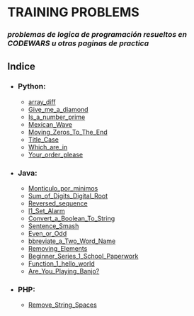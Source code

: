 # TRAINING PROBLEMS
###  *problemas de logica de programación resueltos en CODEWARS u otras paginas de practica*

## **Indice**
- ### Python:
    - [array_diff]
    - [Give_me_a_diamond]
    - [Is_a_number_prime]
    - [Mexican_Wave]
    - [Moving_Zeros_To_The_End]
    - [Title_Case]
    - [Which_are_in]
    - [Your_order_please]

- ### Java:
    - [Monticulo_por_minimos]
    - [Sum_of_Digits_Digital_Root]
    - [Reversed_sequence]
    - [l1_Set_Alarm]
    - [Convert_a_Boolean_To_String]
    - [Sentence_Smash]
    - [Even_or_Odd]
    - [bbreviate_a_Two_Word_Name]
    - [Removing_Elements]
    - [Beginner_Series_1_School_Paperwork]
    - [Function_1_hello_world]
    - [Are_You_Playing_Banjo?]

- ### PHP:
    - [Remove_String_Spaces]





[Sum_of_Digits_Digital_Root]: </Java/Sum_of_Digits_Digital_Root.md>
[array_diff]: </Python/array_diff.ipynb>
[Give_me_a_diamond]: </Python/Give me a diamond.ipynb>
[Is_a_number_prime]: </Python/Is_a_number_prime.ipynb>
[Mexican_Wave]: </Python/Mexican Wave.ipynb>
[Moving_Zeros_To_The_End]: </Python/Moving Zeros To The End.ipynb>
[Title_Case]: </Python/Title Case.ipynb>
[Which_are_in]: </Python/Which are in.ipynb>
[Your_order_please]: </Python/Your order, please.ipynb>
[Reversed_sequence]:</Java/reversed_sequence.md>
[l1_Set_Alarm]:</Java/l1_Set Alarm.md>
[Convert_a_Boolean_To_String]:</Java/Convert a Boolean to a String.md>
[Sentence_Smash]:</Java/Sentence_Smash.md>
[Even_or_Odd]:</Java/Even_or_Odd.md>
[bbreviate_a_Two_Word_Name]:</Java/bbreviate_a_Two_Word_Name.md>
[Removing_Elements]:</Java/Removing_Elements.md>
[Beginner_Series_1_School_Paperwork]:</Java/Beginner_Series_#1_School_Paperwork.md>
[Function_1_hello_world]:</Java/Function_1_hello_world.md>
[Remove_String_Spaces]:</php/Remove_String_Spaces.md>
[Are_You_Playing_Banjo?]:</Java/Are_You_Playing_Banjo.md>
[Monticulo_por_minimos]:<Java/Monticulo_por_minimos.md>